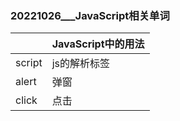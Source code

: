 ### 20221026___JavaScript相关单词

|        | JavaScript中的用法 |
| ------ | ------------------ |
| script | js的解析标签       |
| alert  | 弹窗               |
| click  | 点击               |

